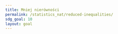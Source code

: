 ```yaml
---
title: Mniej nierówności
permalink: /statistics_nat/reduced-inequalities/
sdg_goal: 10
layout: goal
---
```


